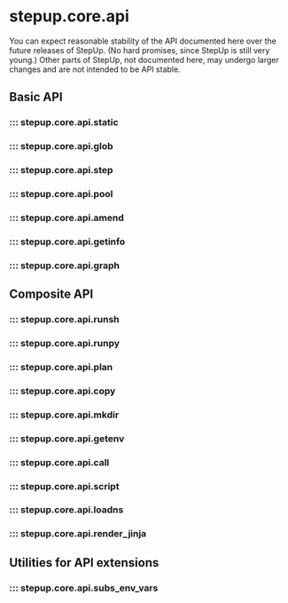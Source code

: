 # stepup.core.api

You can expect reasonable stability of the API documented here over the future releases of StepUp.
(No hard promises, since StepUp is still very young.)
Other parts of StepUp, not documented here,
may undergo larger changes and are not intended to be API stable.

## Basic API

### ::: stepup.core.api.static

### ::: stepup.core.api.glob

### ::: stepup.core.api.step

### ::: stepup.core.api.pool

### ::: stepup.core.api.amend

### ::: stepup.core.api.getinfo

### ::: stepup.core.api.graph

## Composite API

### ::: stepup.core.api.runsh

### ::: stepup.core.api.runpy

### ::: stepup.core.api.plan

### ::: stepup.core.api.copy

### ::: stepup.core.api.mkdir

### ::: stepup.core.api.getenv

### ::: stepup.core.api.call

### ::: stepup.core.api.script

### ::: stepup.core.api.loadns

### ::: stepup.core.api.render_jinja

## Utilities for API extensions

### ::: stepup.core.api.subs_env_vars
